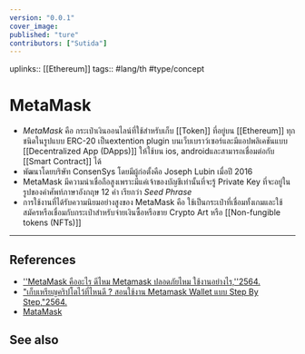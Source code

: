 ```yaml
---
version: "0.0.1"
cover_image:
published: "ture"
contributors: ["Sutida"]
---
```

uplinks:: [[Ethereum]]
tags:: #lang/th #type/concept

# MetaMask
- *MetaMask* คือ กระเป๋าเงินออนไลน์ที่ใช้สำหรับเก็บ [[Token]] ที่อยู่บน [[Ethereum]] ทุกชนิดในรูปแบบ ERC-20 เป็นextention plugin บนเว็บเบราว์เซอร์และมีแอปพลิเคชันแบบ [[Decentralized App (DApps)]] ให้ใช้บน ios, androidและสามารถเชื่อมต่อกับ [[Smart Contract]] ได้
- พัฒนาโดยบริษัท ConsenSys โดยมีผู้ก่อตั้งคือ Joseph Lubin เมื่อปี 2016
- MetaMask มีความน่าเชื่อถือสูงเพราะมีแค่เจ้าของบัญชีเท่านั้นที่จะรู้ Private Key ที่จะอยู่ในรูปของคำศัพท์ภาษาอังกฤษ 12 คำ เรียกว่า *Seed Phrase*
-  การใช้งานที่ได้รับความนิยมอย่างสูงของ MetaMask คือ ใช้เป็นกระเป๋าที่เชื่อมทั้งเกมและใช้สมัครหรือเชื่อมกับกระเป๋าสำหรับจ่ายเงินซื้อหรือขาย Crypto Art หรือ [[Non-fungible tokens (NFTs)]]

---
## References
- [''MetaMask คืออะไร ดีไหม Metamask ปลอดภัยไหม ใช้งานอย่างไร,''2564.](https://www.forexduck.com/metamask-is/)
- ["เก็บเหรียญคริปโตไว้ที่ไหนดี ? สอนใช้งาน Metamask Wallet แบบ Step By Step,"2564.](https://sputnikth.com/index.php/2021/07/25/how-to-use-metamask-wallet/)
- [MataMask](https://chrome.google.com/webstore/detail/metamask/nkbihfbeogaeaoehlefnkodbefgpgknn)

## See also



